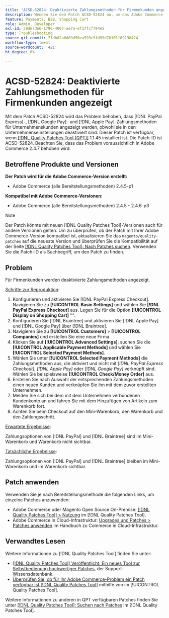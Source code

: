 ```yaml
---
title: 'ACSD-52824: Deaktivierte Zahlungsmethoden für Firmenkunden angezeigt'
description: Wenden Sie den Patch ACSD-52824 an, um das Adobe Commerce-Problem zu beheben [!DNL PayPal Express], [!DNL Google Pay], and [!DNL Apple Pay]  bei dem Zahlungsmethoden für Unternehmenskunden angezeigt werden, obwohl sie in den Unternehmenseinstellungen deaktiviert sind.
feature: Payments, B2B, Shopping Cart
role: Admin, Developer
exl-id: 39d67de6-1796-4067-ae7a-ef17fcf794e5
type: Troubleshooting
source-git-commit: 7fdb02a6d89d50ea593c5fd99d78101f89198424
workflow-type: tm+mt
source-wordcount: '421'
ht-degree: 0%

---
```


# ACSD-52824: Deaktivierte Zahlungsmethoden für Firmenkunden angezeigt

Mit dem Patch ACSD-52824 wird das Problem behoben, dass [!DNL PayPal Express]-, [!DNL Google Pay]- und [!DNL Apple Pay]-Zahlungsmethoden für Unternehmenskunden angezeigt werden, obwohl sie in den Unternehmenseinstellungen deaktiviert sind. Dieser Patch ist verfügbar, wenn [[!DNL Quality Patches Tool (QPT)]](https://experienceleague.adobe.com/de/docs/commerce-operations/tools/quality-patches-tool/quality-patches-tool-to-self-serve-quality-patches) 1.1.45 installiert ist. Die Patch-ID ist ACSD-52824. Beachten Sie, dass das Problem voraussichtlich in Adobe Commerce 2.4.7 behoben wird.

## Betroffene Produkte und Versionen

**Der Patch wird für die Adobe Commerce-Version erstellt:**

* Adobe Commerce (alle Bereitstellungsmethoden) 2.4.5-p1

**Kompatibel mit Adobe Commerce-Versionen:**

* Adobe Commerce (alle Bereitstellungsmethoden) 2.4.5 - 2.4.6-p3

>[!NOTE]
>
>Der Patch könnte mit neuen [!DNL Quality Patches Tool]-Versionen auch für andere Versionen gelten. Um zu überprüfen, ob der Patch mit Ihrer Adobe Commerce-Version kompatibel ist, aktualisieren Sie das `magento/quality-patches` auf die neueste Version und überprüfen Sie die Kompatibilität auf der Seite [[!DNL Quality Patches Tool]: Nach Patches suchen](https://experienceleague.adobe.com/tools/commerce-quality-patches/index.html?lang=de). Verwenden Sie die Patch-ID als Suchbegriff, um den Patch zu finden.

## Problem

Für Firmenkunden werden deaktivierte Zahlungsmethoden angezeigt.

<u>Schritte zur Reproduktion</u>:

1. Konfigurieren und aktivieren Sie [!DNL PayPal Express Checkout]. Navigieren Sie zu **[!UICONTROL Basic Settings]** und wählen Sie **[!DNL PayPal Express Checkout]** aus. Legen Sie für die Option **[!UICONTROL Display on Shopping Cart]** &quot;*&quot;*.
1. Konfigurieren Sie [!DNL Braintree] und aktivieren Sie [!DNL Apple Pay] und [!DNL Google Pay] über [!DNL Braintree].
1. Navigieren Sie zu **[!UICONTROL Customers]** > **[!UICONTROL Companies]** und erstellen Sie eine neue Firma.
1. Klicken Sie auf **[!UICONTROL Advanced Settings]**, suchen Sie die **[!UICONTROL Applicable Payment Methods]** und wählen Sie **[!UICONTROL Selected Payment Methods]**.
1. Wählen Sie unter **[!UICONTROL Selected Payment Methods]** die Zahlungsmethoden aus, die aktiviert und nicht mit *[!DNL PayPal Express Checkout]*, *[!DNL Apple Pay]* oder *[!DNL Google Pay]* verknüpft sind. Wählen Sie beispielsweise **[!UICONTROL Check/Money Order]** aus.
1. Erstellen Sie nach Auswahl der entsprechenden Zahlungsmethoden einen neuen Kunden und verknüpfen Sie ihn mit dem zuvor erstellten Unternehmen.
1. Melden Sie sich bei dem mit dem Unternehmen verbundenen Kundenkonto an und fahren Sie mit dem Hinzufügen von Artikeln zum Warenkorb fort.
1. Achten Sie beim Checkout auf den Mini-Warenkorb, den Warenkorb und den Zahlungsschritt.

<u>Erwartete Ergebnisse</u>:

Zahlungsoptionen von [!DNL PayPal] und [!DNL Braintree] sind im Mini-Warenkorb und Warenkorb nicht sichtbar.

<u>Tatsächliche Ergebnisse</u>:

Zahlungsoptionen von [!DNL PayPal] und [!DNL Braintree] bleiben im Mini-Warenkorb und im Warenkorb sichtbar.

## Patch anwenden

Verwenden Sie je nach Bereitstellungsmethode die folgenden Links, um einzelne Patches anzuwenden:

* Adobe Commerce oder Magento Open Source On-Premise: [[!DNL Quality Patches Tool] > Nutzung](/help/tools/quality-patches-tool/usage.md) im [!DNL Quality Patches Tool].
* Adobe Commerce in Cloud-Infrastruktur: [Upgrades und Patches > Patches anwenden](https://experienceleague.adobe.com/docs/commerce-cloud-service/user-guide/develop/upgrade/apply-patches.html?lang=de) im Handbuch zu Commerce in Cloud-Infrastruktur.

## Verwandtes Lesen

Weitere Informationen zu [!DNL Quality Patches Tool] finden Sie unter:

* [[!DNL Quality Patches Tool] Veröffentlicht: Ein neues Tool zur Selbstbedienung hochwertiger Patches &#x200B;](https://experienceleague.adobe.com/de/docs/commerce-operations/tools/quality-patches-tool/quality-patches-tool-to-self-serve-quality-patches) der Support-Wissensdatenbank.
* [Überprüfen Sie, ob für Ihr Adobe Commerce-Problem ein Patch verfügbar ist [!DNL Quality Patches Tool]](/help/tools/quality-patches-tool/patches-available-in-qpt/check-patch-for-magento-issue-with-magento-quality-patches.md) mithilfe von im [!UICONTROL Quality Patches Tool].


Weitere Informationen zu anderen in QPT verfügbaren Patches finden Sie unter [[!DNL Quality Patches Tool]: Suchen nach Patches](https://experienceleague.adobe.com/tools/commerce-quality-patches/index.html?lang=de) im [!DNL Quality Patches Tool].
